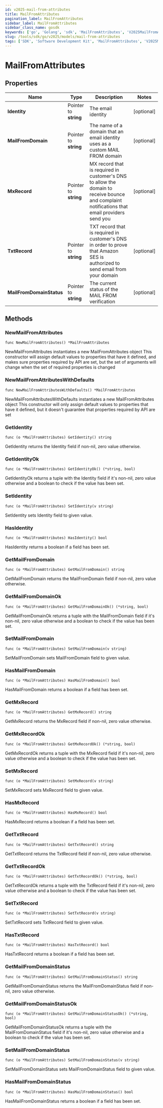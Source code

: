 ```yaml
---
id: v2025-mail-from-attributes
title: MailFromAttributes
pagination_label: MailFromAttributes
sidebar_label: MailFromAttributes
sidebar_class_name: gosdk
keywords: ['go', 'Golang', 'sdk', 'MailFromAttributes', 'V2025MailFromAttributes'] 
slug: /tools/sdk/go/v2025/models/mail-from-attributes
tags: ['SDK', 'Software Development Kit', 'MailFromAttributes', 'V2025MailFromAttributes']
---
```


# MailFromAttributes

## Properties

Name | Type | Description | Notes
------------ | ------------- | ------------- | -------------
**Identity** | Pointer to **string** | The email identity | [optional] 
**MailFromDomain** | Pointer to **string** | The name of a domain that an email identity uses as a custom MAIL FROM domain | [optional] 
**MxRecord** | Pointer to **string** | MX record that is required in customer's DNS to allow the domain to receive bounce and complaint notifications that email providers send you | [optional] 
**TxtRecord** | Pointer to **string** | TXT record that is required in customer's DNS in order to prove that Amazon SES is authorized to send email from your domain | [optional] 
**MailFromDomainStatus** | Pointer to **string** | The current status of the MAIL FROM verification | [optional] 

## Methods

### NewMailFromAttributes

`func NewMailFromAttributes() *MailFromAttributes`

NewMailFromAttributes instantiates a new MailFromAttributes object
This constructor will assign default values to properties that have it defined,
and makes sure properties required by API are set, but the set of arguments
will change when the set of required properties is changed

### NewMailFromAttributesWithDefaults

`func NewMailFromAttributesWithDefaults() *MailFromAttributes`

NewMailFromAttributesWithDefaults instantiates a new MailFromAttributes object
This constructor will only assign default values to properties that have it defined,
but it doesn't guarantee that properties required by API are set

### GetIdentity

`func (o *MailFromAttributes) GetIdentity() string`

GetIdentity returns the Identity field if non-nil, zero value otherwise.

### GetIdentityOk

`func (o *MailFromAttributes) GetIdentityOk() (*string, bool)`

GetIdentityOk returns a tuple with the Identity field if it's non-nil, zero value otherwise
and a boolean to check if the value has been set.

### SetIdentity

`func (o *MailFromAttributes) SetIdentity(v string)`

SetIdentity sets Identity field to given value.

### HasIdentity

`func (o *MailFromAttributes) HasIdentity() bool`

HasIdentity returns a boolean if a field has been set.

### GetMailFromDomain

`func (o *MailFromAttributes) GetMailFromDomain() string`

GetMailFromDomain returns the MailFromDomain field if non-nil, zero value otherwise.

### GetMailFromDomainOk

`func (o *MailFromAttributes) GetMailFromDomainOk() (*string, bool)`

GetMailFromDomainOk returns a tuple with the MailFromDomain field if it's non-nil, zero value otherwise
and a boolean to check if the value has been set.

### SetMailFromDomain

`func (o *MailFromAttributes) SetMailFromDomain(v string)`

SetMailFromDomain sets MailFromDomain field to given value.

### HasMailFromDomain

`func (o *MailFromAttributes) HasMailFromDomain() bool`

HasMailFromDomain returns a boolean if a field has been set.

### GetMxRecord

`func (o *MailFromAttributes) GetMxRecord() string`

GetMxRecord returns the MxRecord field if non-nil, zero value otherwise.

### GetMxRecordOk

`func (o *MailFromAttributes) GetMxRecordOk() (*string, bool)`

GetMxRecordOk returns a tuple with the MxRecord field if it's non-nil, zero value otherwise
and a boolean to check if the value has been set.

### SetMxRecord

`func (o *MailFromAttributes) SetMxRecord(v string)`

SetMxRecord sets MxRecord field to given value.

### HasMxRecord

`func (o *MailFromAttributes) HasMxRecord() bool`

HasMxRecord returns a boolean if a field has been set.

### GetTxtRecord

`func (o *MailFromAttributes) GetTxtRecord() string`

GetTxtRecord returns the TxtRecord field if non-nil, zero value otherwise.

### GetTxtRecordOk

`func (o *MailFromAttributes) GetTxtRecordOk() (*string, bool)`

GetTxtRecordOk returns a tuple with the TxtRecord field if it's non-nil, zero value otherwise
and a boolean to check if the value has been set.

### SetTxtRecord

`func (o *MailFromAttributes) SetTxtRecord(v string)`

SetTxtRecord sets TxtRecord field to given value.

### HasTxtRecord

`func (o *MailFromAttributes) HasTxtRecord() bool`

HasTxtRecord returns a boolean if a field has been set.

### GetMailFromDomainStatus

`func (o *MailFromAttributes) GetMailFromDomainStatus() string`

GetMailFromDomainStatus returns the MailFromDomainStatus field if non-nil, zero value otherwise.

### GetMailFromDomainStatusOk

`func (o *MailFromAttributes) GetMailFromDomainStatusOk() (*string, bool)`

GetMailFromDomainStatusOk returns a tuple with the MailFromDomainStatus field if it's non-nil, zero value otherwise
and a boolean to check if the value has been set.

### SetMailFromDomainStatus

`func (o *MailFromAttributes) SetMailFromDomainStatus(v string)`

SetMailFromDomainStatus sets MailFromDomainStatus field to given value.

### HasMailFromDomainStatus

`func (o *MailFromAttributes) HasMailFromDomainStatus() bool`

HasMailFromDomainStatus returns a boolean if a field has been set.


